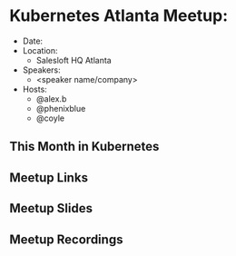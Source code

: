 # Kubernetes Atlanta Meetup: <Month Year>

- Date: <date as MM.DD.YYYY>
- Location:
    - Salesloft HQ Atlanta
- Speakers:
    - <speaker name/company>
- Hosts:
    - @alex.b
    - @phenixblue
    - @coyle

## This Month in Kubernetes

## Meetup Links

## Meetup Slides

## Meetup Recordings
